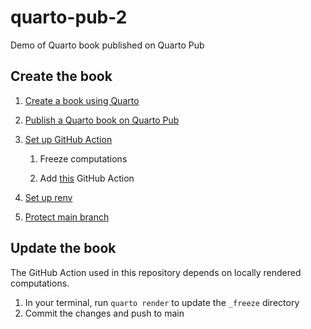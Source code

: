 
<!-- README.md is generated from README.Rmd. Please edit that file -->

# quarto-pub-2

<!-- badges: start -->
<!-- badges: end -->

Demo of Quarto book published on Quarto Pub

## Create the book

1.  [Create a book using Quarto](https://quarto.org/docs/books/)

2.  [Publish a Quarto book on Quarto
    Pub](https://quarto.org/docs/publishing/quarto-pub.html)

3.  [Set up GitHub
    Action](https://quarto.org/docs/publishing/quarto-pub.html#github-action)

    1.  Freeze computations

    2.  Add
        [this](https://quarto.org/docs/publishing/quarto-pub.html#publish-action)
        GitHub Action

4.  [Set up
    renv](https://quarto.org/docs/publishing/quarto-pub.html#prerequisites)

5.  [Protect main
    branch](https://docs.github.com/en/repositories/configuring-branches-and-merges-in-your-repository/managing-protected-branches/managing-a-branch-protection-rule)

## Update the book

The GitHub Action used in this repository depends on locally rendered
computations.

1.  In your terminal, run `quarto render` to update the `_freeze`
    directory
2.  Commit the changes and push to main
